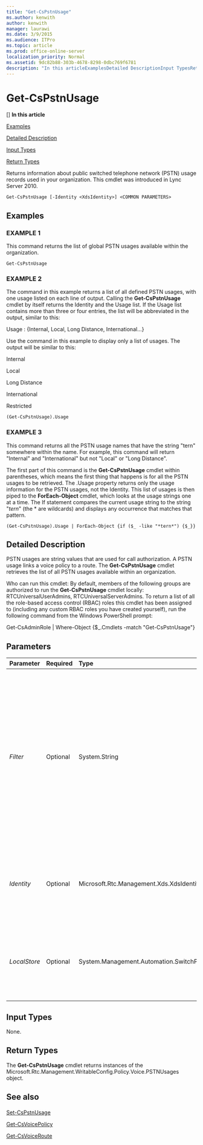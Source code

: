 ```yaml
---
title: "Get-CsPstnUsage"
ms.author: kenwith
author: kenwith
manager: laurawi
ms.date: 3/9/2015
ms.audience: ITPro
ms.topic: article
ms.prod: office-online-server
localization_priority: Normal
ms.assetid: 9dc82b88-303b-4678-8298-0dbc769f6781
description: "In this articleExamplesDetailed DescriptionInput TypesReturn Types"
---
```


# Get-CsPstnUsage
[]
 **In this article**
  
[Examples](#sectionSection0)
  
[Detailed Description](#sectionSection1)
  
[Input Types](#sectionSection2)
  
[Return Types](#sectionSection3)
  
Returns information about public switched telephone network (PSTN) usage records used in your organization. This cmdlet was introduced in Lync Server 2010.
  
```
Get-CsPstnUsage [-Identity <XdsIdentity>] <COMMON PARAMETERS>
```

## Examples
<a name="sectionSection0"> </a>

### EXAMPLE 1

This command returns the list of global PSTN usages available within the organization.
  
```
Get-CsPstnUsage
```

### EXAMPLE 2

The command in this example returns a list of all defined PSTN usages, with one usage listed on each line of output. Calling the **Get-CsPstnUsage** cmdlet by itself returns the Identity and the Usage list. If the Usage list contains more than three or four entries, the list will be abbreviated in the output, similar to this: 
  
Usage : {Internal, Local, Long Distance, International...}
  
Use the command in this example to display only a list of usages. The output will be similar to this:
  
Internal
  
Local
  
Long Distance
  
International
  
Restricted
  
```
(Get-CsPstnUsage).Usage
```

### EXAMPLE 3

This command returns all the PSTN usage names that have the string "tern" somewhere within the name. For example, this command will return "Internal" and "International" but not "Local" or "Long Distance".
  
The first part of this command is the **Get-CsPstnUsage** cmdlet within parentheses, which means the first thing that happens is for all the PSTN usages to be retrieved. The .Usage property returns only the usage information for the PSTN usages, not the Identity. This list of usages is then piped to the **ForEach-Object** cmdlet, which looks at the usage strings one at a time. The If statement compares the current usage string to the string "*tern*" (the * are wildcards) and displays any occurrence that matches that pattern. 
  
```
(Get-CsPstnUsage).Usage | ForEach-Object {if ($_ -like "*tern*") {$_}}
```

## Detailed Description
<a name="sectionSection1"> </a>

PSTN usages are string values that are used for call authorization. A PSTN usage links a voice policy to a route. The **Get-CsPstnUsage** cmdlet retrieves the list of all PSTN usages available within an organization. 
  
Who can run this cmdlet: By default, members of the following groups are authorized to run the **Get-CsPstnUsage** cmdlet locally: RTCUniversalUserAdmins, RTCUniversalServerAdmins. To return a list of all the role-based access control (RBAC) roles this cmdlet has been assigned to (including any custom RBAC roles you have created yourself), run the following command from the Windows PowerShell prompt: 
  
Get-CsAdminRole | Where-Object {$_.Cmdlets -match "Get-CsPstnUsage"}
  
## Parameters
<a name="sectionSection1"> </a>

|**Parameter**|**Required**|**Type**|**Description**|
|:-----|:-----|:-----|:-----|
| _Filter_ <br/> |Optional  <br/> |System.String  <br/> |The Filter parameter allows you to retrieve only those PSTN usages with an Identity matching a particular wildcard string. However, the only Identity available to PSTN usages is Global, so this parameter is not useful for this cmdlet.  <br/> |
| _Identity_ <br/> |Optional  <br/> |Microsoft.Rtc.Management.Xds.XdsIdentity  <br/> |The level at which these settings are applied. The only identity that can be applied to PSTN usages is Global.  <br/> |
| _LocalStore_ <br/> |Optional  <br/> |System.Management.Automation.SwitchParameter  <br/> |Retrieves the PSTN usage information from the local data store rather than the main Central Management store.  <br/> |
   
## Input Types
<a name="sectionSection2"> </a>

None.
  
## Return Types
<a name="sectionSection3"> </a>

The **Get-CsPstnUsage** cmdlet returns instances of the Microsoft.Rtc.Management.WritableConfig.Policy.Voice.PSTNUsages object. 
  
## See also
<a name="sectionSection3"> </a>

#### 

[Set-CsPstnUsage](set-cspstnusage.md)
  
[Get-CsVoicePolicy](get-csvoicepolicy.md)
  
[Get-CsVoiceRoute](get-csvoiceroute.md)

